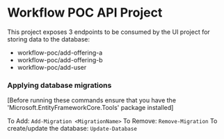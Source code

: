 # Workflow POC API Project

This project exposes 3 endpoints to be consumed by the UI project for storing data to the database:
- workflow-poc/add-offering-a
- workflow-poc/add-offering-b
- workflow-poc/add-user

### Applying database migrations
[Before running these commands ensure that you have the 'Microsoft.EntityFrameworkCore.Tools' package installed]

To Add: `Add-Migration <MigrationName>`
To Remove: `Remove-Migration`
To create/update the database: `Update-Database`